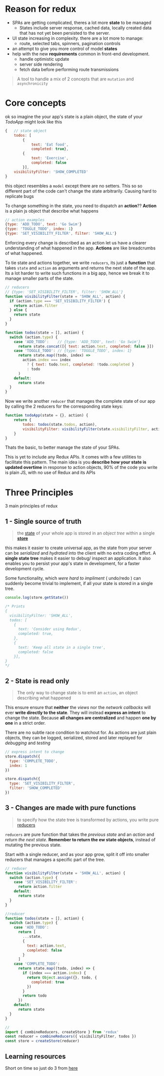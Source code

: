 # Reason for redux

- SPAs are getting complicated, theres a lot more **state** to be managed
  - States include server response, cached data, locally created data that has not yet been persisted to the server.
- UI state increasing in complexity. there are a lot more to manage:
  - route, selected tabs, spinners, pagination controls
- an attempt to give you more control of model **states**
- help with the new **requirements** common in front-end development.
  - handle optimistic update
  - server side rendering
  - fetch data before performing route transmissions

> A tool to handle a mix of 2 concepts that are `mutation` and `asynchronicity`

# Core concepts

ok so imagine the your app's state is a plain object, the state of your *TodoApp* might look like this

```js
{   // state object
    todos: [
        {
            text: 'Eat food',
            completed: true}, 
        {
            text: 'Exercise',
            completed: false
        }],
    visibilityFilter: 'SHOW_COMPLETED'
}
```

this object resembles a `model` except there are no setters. This so so different part of the code can't change the state arbitrarily.
Causing hard to replicate bugs

To change something in the state, you need to dispatch an **action**??
**Action** is a plain js object that describe what happens

```js
// action examples
{type: 'ADD_TODO', text: 'Go Swim'}
{type: 'TOGGLE_TODO', index: 1}
{type: 'SET_VISIBILITY_FILTER', filter: 'SHOW_ALL'}
```

Enforcing every change is described as an action let us have a clearer understanding of what happened in the app.
**Actions** are like breadcrumbs of what happened. 

To tie state and actions together, we write `reducers`, its just a **function** that takes `state` and `action` as arguments and returns the next state of the app.
Its a lot harder to write such functions in a big app, hence we break it to manage smaller parts of the state.

```js
// reducers
// {type: 'SET_VISIBILITY_FILTER', filter: 'SHOW_ALL'}
function visibilityFilter(state = 'SHOW_ALL', action) {
  if (action.type === 'SET_VISIBILITY_FILTER') {
    return action.filter
  } else {
    return state
  }
}

function todos(state = [], action) {
  switch (action.type) {
    case 'ADD_TODO':    // {type: 'ADD_TODO', text: 'Go Swim'}
      return state.concat([{ text: action.text, completed: false }])
    case 'TOGGLE_TODO': // {type: 'TOGGLE_TODO', index: 1}
      return state.map((todo, index) =>
        action.index === index
          ? { text: todo.text, completed: !todo.completed }
          : todo
      )
    default:
      return state
  }
}
```

Now we write another `reducer` that manages the complete state of our app by calling the 2 reducers for the corresponding state keys:

```js
function todoApp(state = {}, action) {
    return {
        todos: todos(state.todos, action),
        visibilityFilter: visibilityFilter(state.visibilityFilter, action),
    }
}
```

Thats the basic, to better manage the state of your SPAs. 

This is yet to include any Redux APIs. It comes with a few utilities to facilitate this pattern.
The main idea is you **describe how your state is updated overtime** in response to action objects, 90% of the code you write is plain JS, with no use of Redux and its APIs

# Three Principles

3 main principles of redux

## 1 - **Single** source of truth

> the [state](https://redux.js.org/glossary#state) of your whole app is stored in an *object tree* within a single [**store**](https://redux.js.org/glossary#store)

this makes it easier to create universal app, as the state from your server can be *serialized* and *hydrated* into the client with no extra coding effort.
A **single state tree** makes it easier to debug/ inspect an application.
It also enables you to persist your app's state in development, for a faster development cycle.

Some functionality, which *were hard to impliment* ( undo/redo ) can suddenly become trivial to implement, if all your state is stored in a single tree.

```js
console.log(store.getState())

/* Prints
{
  visibilityFilter: 'SHOW_ALL',
  todos: [
    {
      text: 'Consider using Redux',
      completed: true,
    },
    {
      text: 'Keep all state in a single tree',
      completed: false
    }],
}
*/
```

## 2 - State is **read only**

> The only way to change state is to emit an `action`, an object describing what happened

This ensure ensure that **neither** the *views* nor the *network callbacks* will ever **write directly to the state**.
They will instead **express an intent** to change the state.
Because **all changes are centralized** and happen **one by one** in a strict order.

There are no subtle race condition to watchout for. As actions are just plain objects, they can be logged, serialized, stored and later replayed for *debugging* and *testing*

```js
// express intent to change
store.dispatch({
  type: 'COMPLETE_TODO',
  index: 1
})

store.dispatch({
  type: 'SET_VISIBILITY_FILTER',
  filter: 'SHOW_COMPLETED'
})
```

## 3 - Changes are made with pure functions

> to specify how the state tree is transformed by actions, you write pure [reducers](https://redux.js.org/glossary#reducers)

`reducers` are pure function that takes the *previous state* and an *action* and *return the next state*.
**Remember to return the ew state objects**, instead of mutating the previous state.

Start with a single reducer, and as your app grow, split it off into smaller reducers that manages a specific part of the tree.

```js
// reducer
function visibilityFilter(state = 'SHOW_ALL', action) {
  switch (action.type) {
    case 'SET_VISIBILITY_FILTER':
      return action.filter
    default:
      return state
  }
}

//reducer
function todos(state = [], action) {
  switch (action.type) {
    case 'ADD_TODO':
      return [
        ...state,
        {
          text: action.text,
          completed: false
        }
      ]
    case 'COMPLETE_TODO':
      return state.map((todo, index) => {
        if (index === action.index) {
          return Object.assign({}, todo, {
            completed: true
          })
        }
        return todo
      })
    default:
      return state
  }
}

//
import { combineReducers, createStore } from 'redux'
const reducer = combineReducers({ visibilityFilter, todos })
const store = createStore(reducer)
```

## Learning resources

Short on time so just do 3 from [here](https://redux.js.org/introduction/learning-resources)


















